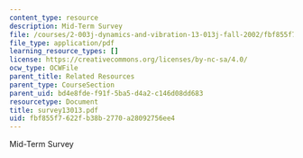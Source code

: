 ```yaml
---
content_type: resource
description: Mid-Term Survey
file: /courses/2-003j-dynamics-and-vibration-13-013j-fall-2002/fbf855f7622fb38b2770a28092756ee4_survey13013.pdf
file_type: application/pdf
learning_resource_types: []
license: https://creativecommons.org/licenses/by-nc-sa/4.0/
ocw_type: OCWFile
parent_title: Related Resources
parent_type: CourseSection
parent_uid: bd4e8fde-f91f-5ba5-d4a2-c146d08dd683
resourcetype: Document
title: survey13013.pdf
uid: fbf855f7-622f-b38b-2770-a28092756ee4
---
```

Mid-Term Survey